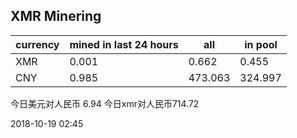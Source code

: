 ## XMR Minering

|currency|mined in last 24 hours|all|in pool|
|---|---|---|---|
|XMR|0.001|0.662|0.455|
|CNY|0.985|473.063|324.997|

今日美元对人民币 6.94	今日xmr对人民币714.72


2018-10-19 02:45